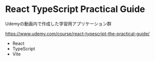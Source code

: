 # React TypeScript Practical Guide

Udemyの動画内で作成した学習用アプリケーション群

https://www.udemy.com/course/react-typescript-the-practical-guide/

- React
- TypeScript
- Vite
